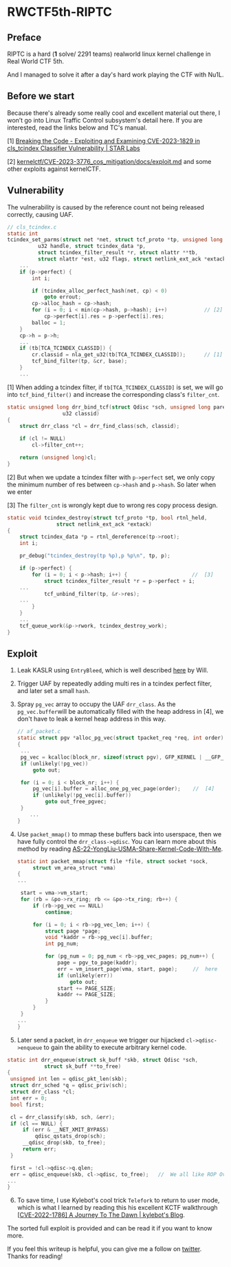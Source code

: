 # RWCTF5th-RIPTC

## Preface

RIPTC is a hard (**1** solve/ 2291 teams) realworld linux kernel challenge in Real World CTF 5th.

And I managed to solve it after a day's hard work playing the CTF with Nu1L.

## Before we start

Because there's already some really cool and excellent material out there, I won’t go into Linux Traffic Control subsystem's detail here. If you are interested, read the links below and TC's manual.

[1] [Breaking the Code - Exploiting and Examining CVE-2023-1829 in cls_tcindex Classifier Vulnerability | STAR Labs](https://starlabs.sg/blog/2023/06-breaking-the-code-exploiting-and-examining-cve-2023-1829-in-cls_tcindex-classifier-vulnerability/)

[2] [kernelctf/CVE-2023-3776_cos_mitigation/docs/exploit.md](https://github.com/google/security-research/blob/master/pocs/linux/kernelctf/CVE-2023-3776_cos_mitigation/docs/exploit.md) and some other exploits against kernelCTF.

## Vulnerability

The vulnerability is caused by the reference count not being released correctly, causing UAF.

```c
// cls_tcindex.c
static int
tcindex_set_parms(struct net *net, struct tcf_proto *tp, unsigned long base,
		  u32 handle, struct tcindex_data *p,
		  struct tcindex_filter_result *r, struct nlattr **tb,
		  struct nlattr *est, u32 flags, struct netlink_ext_ack *extack)
    ...
	if (p->perfect) {
		int i;

		if (tcindex_alloc_perfect_hash(net, cp) < 0)
			goto errout;
		cp->alloc_hash = cp->hash;
		for (i = 0; i < min(cp->hash, p->hash); i++)			// [2]
			cp->perfect[i].res = p->perfect[i].res;
		balloc = 1;
	}
	cp->h = p->h;
	...
    if (tb[TCA_TCINDEX_CLASSID]) {
		cr.classid = nla_get_u32(tb[TCA_TCINDEX_CLASSID]);		// [1]
		tcf_bind_filter(tp, &cr, base);
	}
	...
```

[1] When adding a tcindex filter, if `tb[TCA_TCINDEX_CLASSID]` is set, we will go into `tcf_bind_filter()` and increase the corresponding class's `filter_cnt`.

```c
static unsigned long drr_bind_tcf(struct Qdisc *sch, unsigned long parent,
				  u32 classid)
{
	struct drr_class *cl = drr_find_class(sch, classid);

	if (cl != NULL)
		cl->filter_cnt++;

	return (unsigned long)cl;
}
```

[2] But when we update a tcindex filter with `p->perfect` set, we only copy the minimum number of res between `cp->hash` and `p->hash`. So later when we enter

[3] The `filter_cnt` is wrongly kept due to wrong res copy process design.

```c
static void tcindex_destroy(struct tcf_proto *tp, bool rtnl_held,
			    struct netlink_ext_ack *extack)
{
	struct tcindex_data *p = rtnl_dereference(tp->root);
	int i;

	pr_debug("tcindex_destroy(tp %p),p %p\n", tp, p);

	if (p->perfect) {
		for (i = 0; i < p->hash; i++) {						//	[3]
			struct tcindex_filter_result *r = p->perfect + i;
	...
			tcf_unbind_filter(tp, &r->res);
	...
		}
	}
	...
	tcf_queue_work(&p->rwork, tcindex_destroy_work);
}
```

## Exploit

1. Leak KASLR using `EntryBleed`, which is well described [here](https://www.willsroot.io/2022/12/entrybleed.html) by Will.

2. Trigger UAF by repeatedly adding multi res in a tcindex perfect filter, and later set a small `hash`.  

3. Spray `pg_vec` array to occupy the UAF `drr_class`. As the `pg_vec.buffer`will be automatically filled with the heap address in [4], we don't have to leak a kernel heap address in this way.

   ```c 
   // af_packet.c
   static struct pgv *alloc_pg_vec(struct tpacket_req *req, int order)
   {
   	...
   	pg_vec = kcalloc(block_nr, sizeof(struct pgv), GFP_KERNEL | __GFP_NOWARN);
   	if (unlikely(!pg_vec))
   		goto out;
   
   	for (i = 0; i < block_nr; i++) {
   		pg_vec[i].buffer = alloc_one_pg_vec_page(order);	//	[4]
   		if (unlikely(!pg_vec[i].buffer))
   			goto out_free_pgvec;
   	}
       ...
   }
   ```

4. Use `packet_mmap()` to mmap these buffers back into userspace, then we have fully control the `drr_class->qdisc`. You can learn more about this method by reading [AS-22-YongLiu-USMA-Share-Kernel-Code-With-Me](https://i.blackhat.com/Asia-22/Thursday-Materials/AS-22-YongLiu-USMA-Share-Kernel-Code.pdf).

   ```c
   static int packet_mmap(struct file *file, struct socket *sock,
   		struct vm_area_struct *vma)
   {
   ...
   
   	start = vma->vm_start;
   	for (rb = &po->rx_ring; rb <= &po->tx_ring; rb++) {
   		if (rb->pg_vec == NULL)
   			continue;
   
   		for (i = 0; i < rb->pg_vec_len; i++) {
   			struct page *page;
   			void *kaddr = rb->pg_vec[i].buffer;
   			int pg_num;
   
   			for (pg_num = 0; pg_num < rb->pg_vec_pages; pg_num++) {
   				page = pgv_to_page(kaddr);
   				err = vm_insert_page(vma, start, page);		//	here
   				if (unlikely(err))
   					goto out;
   				start += PAGE_SIZE;
   				kaddr += PAGE_SIZE;
   			}
   		}
   	}
   ...
   }
   ```

5.  Later send a packet, in `drr_enqueue` we trigger our hijacked `cl->qdisc->enqueue` to gain the ability to execute arbitrary kernel code. 

   ```c
   static int drr_enqueue(struct sk_buff *skb, struct Qdisc *sch,
   		       struct sk_buff **to_free)
   {
   	unsigned int len = qdisc_pkt_len(skb);
   	struct drr_sched *q = qdisc_priv(sch);
   	struct drr_class *cl;
   	int err = 0;
   	bool first;
   
   	cl = drr_classify(skb, sch, &err);
   	if (cl == NULL) {
   		if (err & __NET_XMIT_BYPASS)
   			qdisc_qstats_drop(sch);
   		__qdisc_drop(skb, to_free);
   		return err;
   	}
   
   	first = !cl->qdisc->q.qlen;
   	err = qdisc_enqueue(skb, cl->qdisc, to_free);	//	We all like ROP OvO
   ...
   }
   ```

6.  To save time, I use Kylebot's cool trick `Telefork` to return to user mode, which is what I learned by reading this his excellent KCTF walkthrough [[CVE-2022-1786\] A Journey To The Dawn | kylebot's Blog](https://blog.kylebot.net/2022/10/16/CVE-2022-1786/#Day-7-The-Dawn).

   

The sorted full exploit is provided and can be read it if you want to know more. 

If you feel this writeup is helpful, you can give me a follow on [twitter](https://twitter.com/__nightu__). Thanks for reading!